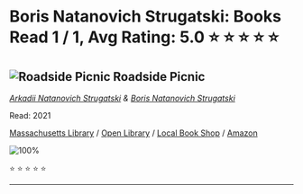 # Boris Natanovich Strugatski:  Books Read 1 / 1, Avg Rating: 5.0 :star: :star: :star: :star: :star:

## ![Roadside Picnic](https://covers.openlibrary.org/b/id/6752719-M.jpg) Roadside Picnic
*[Arkadii Natanovich Strugatski](../authors/ArkadiiNatanovichStrugatski) & [Boris Natanovich Strugatski](../authors/BorisNatanovichStrugatski)*

Read: 2021

[Massachusetts Library](https://library.minlib.net/search/i=9781399617208) / [Open Library](https://openlibrary.org/isbn/9781399617208) / [Local Book Shop](https://bookshop.org/book/9781399617208) / [Amazon](https://amazon.com/dp/0575093137)

![100%](https://geps.dev/progress/100) 

:star: :star: :star: :star: :star:

---
